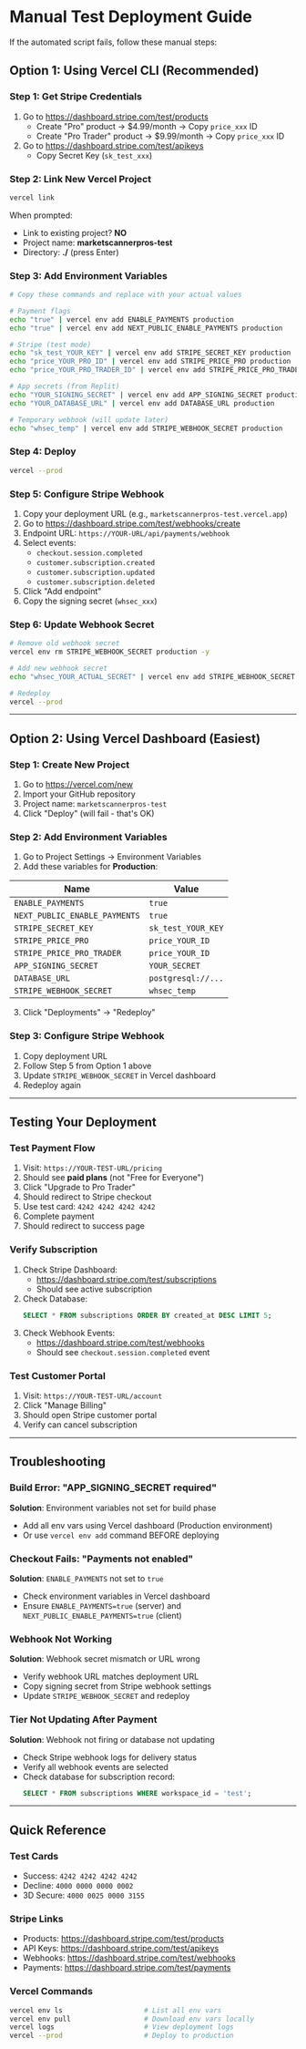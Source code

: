# Manual Test Deployment Guide

If the automated script fails, follow these manual steps:

## Option 1: Using Vercel CLI (Recommended)

### Step 1: Get Stripe Credentials
1. Go to https://dashboard.stripe.com/test/products
   - Create "Pro" product → $4.99/month → Copy `price_xxx` ID
   - Create "Pro Trader" product → $9.99/month → Copy `price_xxx` ID
2. Go to https://dashboard.stripe.com/test/apikeys
   - Copy Secret Key (`sk_test_xxx`)

### Step 2: Link New Vercel Project
```bash
vercel link
```
When prompted:
- Link to existing project? **NO**
- Project name: **marketscannerpros-test**
- Directory: **./** (press Enter)

### Step 3: Add Environment Variables
```bash
# Copy these commands and replace with your actual values

# Payment flags
echo "true" | vercel env add ENABLE_PAYMENTS production
echo "true" | vercel env add NEXT_PUBLIC_ENABLE_PAYMENTS production

# Stripe (test mode)
echo "sk_test_YOUR_KEY" | vercel env add STRIPE_SECRET_KEY production
echo "price_YOUR_PRO_ID" | vercel env add STRIPE_PRICE_PRO production
echo "price_YOUR_PRO_TRADER_ID" | vercel env add STRIPE_PRICE_PRO_TRADER production

# App secrets (from Replit)
echo "YOUR_SIGNING_SECRET" | vercel env add APP_SIGNING_SECRET production
echo "YOUR_DATABASE_URL" | vercel env add DATABASE_URL production

# Temporary webhook (will update later)
echo "whsec_temp" | vercel env add STRIPE_WEBHOOK_SECRET production
```

### Step 4: Deploy
```bash
vercel --prod
```

### Step 5: Configure Stripe Webhook
1. Copy your deployment URL (e.g., `marketscannerpros-test.vercel.app`)
2. Go to https://dashboard.stripe.com/test/webhooks/create
3. Endpoint URL: `https://YOUR-URL/api/payments/webhook`
4. Select events:
   - `checkout.session.completed`
   - `customer.subscription.created`
   - `customer.subscription.updated`
   - `customer.subscription.deleted`
5. Click "Add endpoint"
6. Copy the signing secret (`whsec_xxx`)

### Step 6: Update Webhook Secret
```bash
# Remove old webhook secret
vercel env rm STRIPE_WEBHOOK_SECRET production -y

# Add new webhook secret
echo "whsec_YOUR_ACTUAL_SECRET" | vercel env add STRIPE_WEBHOOK_SECRET production

# Redeploy
vercel --prod
```

---

## Option 2: Using Vercel Dashboard (Easiest)

### Step 1: Create New Project
1. Go to https://vercel.com/new
2. Import your GitHub repository
3. Project name: `marketscannerpros-test`
4. Click "Deploy" (will fail - that's OK)

### Step 2: Add Environment Variables
1. Go to Project Settings → Environment Variables
2. Add these variables for **Production**:

| Name | Value |
|------|-------|
| `ENABLE_PAYMENTS` | `true` |
| `NEXT_PUBLIC_ENABLE_PAYMENTS` | `true` |
| `STRIPE_SECRET_KEY` | `sk_test_YOUR_KEY` |
| `STRIPE_PRICE_PRO` | `price_YOUR_ID` |
| `STRIPE_PRICE_PRO_TRADER` | `price_YOUR_ID` |
| `APP_SIGNING_SECRET` | `YOUR_SECRET` |
| `DATABASE_URL` | `postgresql://...` |
| `STRIPE_WEBHOOK_SECRET` | `whsec_temp` |

3. Click "Deployments" → "Redeploy"

### Step 3: Configure Stripe Webhook
1. Copy deployment URL
2. Follow Step 5 from Option 1 above
3. Update `STRIPE_WEBHOOK_SECRET` in Vercel dashboard
4. Redeploy again

---

## Testing Your Deployment

### Test Payment Flow
1. Visit: `https://YOUR-TEST-URL/pricing`
2. Should see **paid plans** (not "Free for Everyone")
3. Click "Upgrade to Pro Trader"
4. Should redirect to Stripe checkout
5. Use test card: `4242 4242 4242 4242`
6. Complete payment
7. Should redirect to success page

### Verify Subscription
1. Check Stripe Dashboard:
   - https://dashboard.stripe.com/test/subscriptions
   - Should see active subscription
2. Check Database:
   ```sql
   SELECT * FROM subscriptions ORDER BY created_at DESC LIMIT 5;
   ```
3. Check Webhook Events:
   - https://dashboard.stripe.com/test/webhooks
   - Should see `checkout.session.completed` event

### Test Customer Portal
1. Visit: `https://YOUR-TEST-URL/account`
2. Click "Manage Billing"
3. Should open Stripe customer portal
4. Verify can cancel subscription

---

## Troubleshooting

### Build Error: "APP_SIGNING_SECRET required"
**Solution**: Environment variables not set for build phase
- Add all env vars using Vercel dashboard (Production environment)
- Or use `vercel env add` command BEFORE deploying

### Checkout Fails: "Payments not enabled"
**Solution**: `ENABLE_PAYMENTS` not set to `true`
- Check environment variables in Vercel dashboard
- Ensure `ENABLE_PAYMENTS=true` (server) and `NEXT_PUBLIC_ENABLE_PAYMENTS=true` (client)

### Webhook Not Working
**Solution**: Webhook secret mismatch or URL wrong
- Verify webhook URL matches deployment URL
- Copy signing secret from Stripe webhook settings
- Update `STRIPE_WEBHOOK_SECRET` and redeploy

### Tier Not Updating After Payment
**Solution**: Webhook not firing or database not updating
- Check Stripe webhook logs for delivery status
- Verify all webhook events are selected
- Check database for subscription record:
  ```sql
  SELECT * FROM subscriptions WHERE workspace_id = 'test';
  ```

---

## Quick Reference

### Test Cards
- Success: `4242 4242 4242 4242`
- Decline: `4000 0000 0000 0002`
- 3D Secure: `4000 0025 0000 3155`

### Stripe Links
- Products: https://dashboard.stripe.com/test/products
- API Keys: https://dashboard.stripe.com/test/apikeys
- Webhooks: https://dashboard.stripe.com/test/webhooks
- Payments: https://dashboard.stripe.com/test/payments

### Vercel Commands
```bash
vercel env ls                    # List all env vars
vercel env pull                  # Download env vars locally
vercel logs                      # View deployment logs
vercel --prod                    # Deploy to production
```
